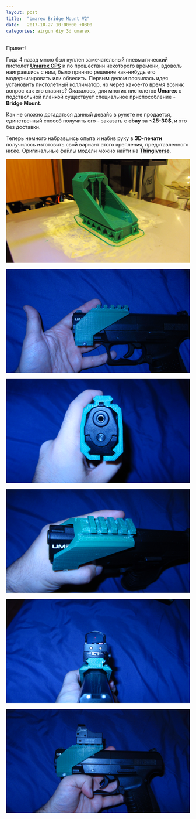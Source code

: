 ```yaml
---
layout: post
title:  "Umarex Bridge Mount V2"
date:   2017-10-27 10:00:00 +0300
categories: airgun diy 3d umarex
---
```

Привет!

Года 4 назад мною был куплен замечательный пневматический пистолет [**Umarex CPS**](http://www.umarex.de/produkte/airguns/co2/412.02.02.html) и по прошествии некоторого времени, вдоволь наигравшись с ним, было принято решение как-нибудь его модернизировать или обвесить. Первым делом появилась идея установить пистолетный коллиматор, но через какое-то время возник вопрос как его ставить? Оказалось, для многих пистолетов **Umarex** с подствольной планкой существует специальное приспособление - **Bridge Mount**.

Как не сложно догадаться данный девайс в рунете не продается, единственный способ получить его - заказать с **ebay** за **~25-30$**, и это без доставки.

Теперь немного набравшись опыта и набив руку в **3D-печати** получилось изготовить свой вариант этого крепления, представленного ниже. Оригинальные файлы модели можно найти на [**Thingiverse**](https://www.thingiverse.com/thing:2011721).
 

![Вид на принтере](/images/IMG_0824.JPG)

![Вид сверху](/images/IMG_0830.JPG)

![Вид спереди](/images/IMG_0831.JPG)

![Сверху сбоку](/images/IMG_0832.JPG)

![Прицел](/images/IMG_0834.JPG)

![Вид с прицелом](/images/IMG_0835.JPG)

